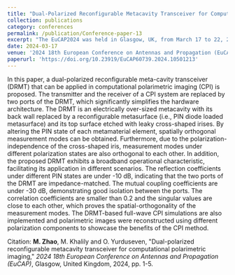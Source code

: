 ```yaml
---
title: "Dual-Polarized Reconfigurable Metacavity Transceiver for Computational Polarimetric Imaging"
collection: publications
category: conferences
permalink: /publication/Conference-paper-13
excerpt: "The EuCAP2024 was held in Glasgow, UK, from March 17 to 22, 2024."
date: 2024-03-17
venue: '2024 18th European Conference on Antennas and Propagation (EuCAP)'
paperurl: 'https://doi.org/10.23919/EuCAP60739.2024.10501213'
---
```


In this paper, a dual-polarized reconfigurable meta-cavity transceiver (DRMT) that can be applied in computational polarimetric imaging (CPI) is proposed. The transmitter and the receiver of a CPI system are replaced by two ports of the DRMT, which significantly simplifies the hardware architecture. The DRMT is an electrically over-sized metacavity with its back wall replaced by a reconfigurable metasurface (i.e., PIN diode loaded metasurface) and its top surface etched with leaky cross-shaped irises. By altering the PIN state of each metamaterial element, spatially orthogonal measurement modes can be obtained. Furthermore, due to the polarization-independence of the cross-shaped iris, measurement modes under different polarization states are also orthogonal to each other. In addition, the proposed DRMT exhibits a broadband operational characteristic, facilitating its application in different scenarios. The reflection coefficients under different PIN states are under -10 dB, indicating that the two ports of the DRMT are impedance-matched. The mutual coupling coefficients are under -30 dB, demonstrating good isolation between the ports. The correlation coefficients are smaller than 0.2 and the singular values are close to each other, which proves the spatial-orthogonality of the measurement modes. The DRMT-based full-wave CPI simulations are also implemented and polarimetric images were reconstructed using different polarization components to showcase the benefits of the CPI method.

Citation: **M. Zhao**, M. Khalily and O. Yurduseven, &quot;Dual-polarized reconfigurable metacavity transceiver for computational polarimetric imaging,&quot; <i>2024 18th European Conference on Antennas and Propagation (EuCAP)</i>, Glasgow, United Kingdom, 2024, pp. 1-5.
